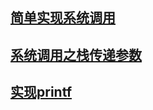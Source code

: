 ## [简单实现系统调用](./simple-system-calls)

## [系统调用之栈传递参数](./simple-system-calls-stack)

## [实现printf](./implement-printf)
